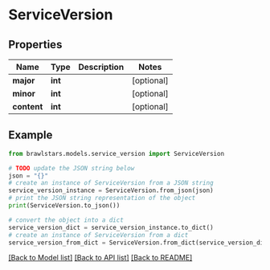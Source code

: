 # ServiceVersion


## Properties

Name | Type | Description | Notes
------------ | ------------- | ------------- | -------------
**major** | **int** |  | [optional] 
**minor** | **int** |  | [optional] 
**content** | **int** |  | [optional] 

## Example

```python
from brawlstars.models.service_version import ServiceVersion

# TODO update the JSON string below
json = "{}"
# create an instance of ServiceVersion from a JSON string
service_version_instance = ServiceVersion.from_json(json)
# print the JSON string representation of the object
print(ServiceVersion.to_json())

# convert the object into a dict
service_version_dict = service_version_instance.to_dict()
# create an instance of ServiceVersion from a dict
service_version_from_dict = ServiceVersion.from_dict(service_version_dict)
```
[[Back to Model list]](../README.md#documentation-for-models) [[Back to API list]](../README.md#documentation-for-api-endpoints) [[Back to README]](../README.md)


